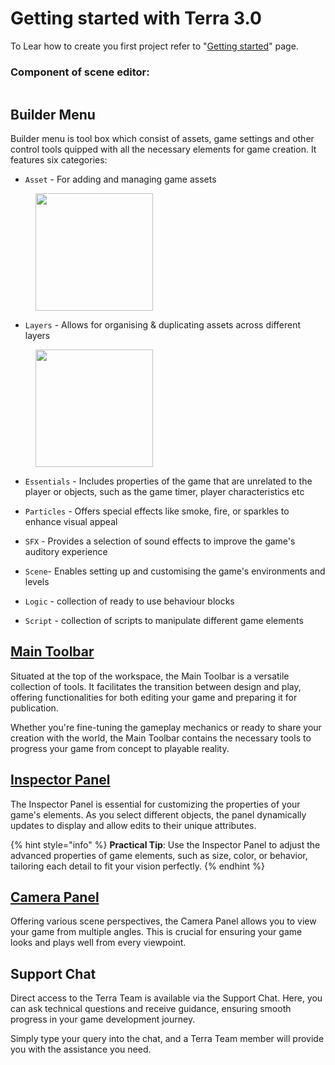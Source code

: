 # Getting started with Terra 3.0

To Lear how to create you first project refer to "[Getting started](../overview/getting-started.md)" page.

### Component of scene editor: &#x20;

<figure><img src="../.gitbook/assets/Screenshot 2024-07-05 at 6.23.27 PM.png" alt=""><figcaption></figcaption></figure>

## Builder Menu

Builder menu is tool box which consist of assets, game settings and other control tools quipped with all the necessary elements for game creation. It features six categories:&#x20;

* `Asset` - For adding and managing game assets

<div align="left" data-full-width="false">

<figure><img src="../.gitbook/assets/Screenshot 2024-07-05 at 7.29.11 PM.png" alt="" width="188"><figcaption></figcaption></figure>

</div>

* `Layers` - Allows for organising & duplicating assets across different layers

<div align="left">

<figure><img src="../.gitbook/assets/Screenshot 2024-07-05 at 7.40.40 PM.png" alt="" width="188"><figcaption></figcaption></figure>

</div>

* `Essentials` - Includes properties of the game that are unrelated to the player or objects, such as the game timer, player characteristics etc



* `Particles` - Offers special effects like smoke, fire, or sparkles to enhance visual appeal
* `SFX` - Provides a selection of sound effects to improve the game's auditory experience
* `Scene`- Enables setting up and customising the game's environments and levels
* `Logic` - collection of ready to use behaviour blocks&#x20;
* `Script` - collection of scripts to manipulate different game elements&#x20;

## [Main Toolbar](../editor-essentials/main-toolbar.md)

Situated at the top of the workspace, the Main Toolbar is a versatile collection of tools. It facilitates the transition between design and play, offering functionalities for both editing your game and preparing it for publication.

Whether you're fine-tuning the gameplay mechanics or ready to share your creation with the world, the Main Toolbar contains the necessary tools to progress your game from concept to playable reality.

## [Inspector Panel](../editor-essentials/inspector-panel.md)

The Inspector Panel is essential for customizing the properties of your game's elements. As you select different objects, the panel dynamically updates to display and allow edits to their unique attributes.

{% hint style="info" %}
**Practical Tip**: Use the Inspector Panel to adjust the advanced properties of game elements, such as size, color, or behavior, tailoring each detail to fit your vision perfectly.
{% endhint %}

## [Camera Panel](../editor-essentials/camera-controls.md)

Offering various scene perspectives, the Camera Panel allows you to view your game from multiple angles. This is crucial for ensuring your game looks and plays well from every viewpoint.

## Support Chat

Direct access to the Terra Team is available via the Support Chat. Here, you can ask technical questions and receive guidance, ensuring smooth progress in your game development journey.

Simply type your query into the chat, and a Terra Team member will provide you with the assistance you need.
